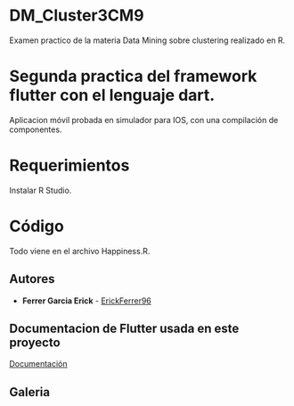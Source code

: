# DM_Cluster3CM9
Examen practico de la materia Data Mining sobre clustering realizado en R.

# Segunda practica del framework flutter con el lenguaje dart.

Aplicacion móvil probada en simulador para IOS, con una compilación de componentes.

# Requerimientos 

Instalar R Studio.

# Código 

Todo viene en el archivo Happiness.R.

## Autores 

* **Ferrer Garcia Erick** - [ErickFerrer96](https://github.com/ErickFerrer96)

## Documentacion de Flutter usada en este proyecto

[Documentación](https://docs.rstudio.com)

## Galeria
